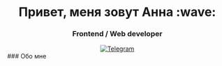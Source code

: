 <div id="header" align="center">
  <h1>Привет, меня зовут Анна :wave:</h1>
  <h3>Frontend / Web developer</h3>
</div>
<div id="socials" align="center">
 <a href="https://web.telegram.org/k/#@agolubtsova">
   <img src="https://img.shields.io/badge/Telegram-blue?style=for-the-badge&logo=telegram&logoColor=white" alt="Telegram"/>
 </a>
</div>
### Обо мне

